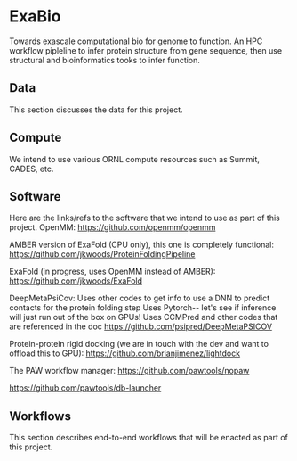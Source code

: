 # ExaBio
Towards exascale computational bio for genome to function.
An HPC workflow pipleline to infer protein structure from gene sequence, then use structural and bioinformatics tooks to infer function.

## Data
This section discusses the data for this project.

## Compute
We intend to use various ORNL compute resources such as Summit, CADES, etc. 

## Software
Here are the links/refs to the software that we intend to use as part of this project.
OpenMM:
https://github.com/openmm/openmm

AMBER version of ExaFold (CPU only), this one is completely functional:
https://github.com/jkwoods/ProteinFoldingPipeline

ExaFold (in progress, uses OpenMM instead of AMBER):
https://github.com/jkwoods/ExaFold


DeepMetaPsiCov: Uses other codes to get info to use a DNN to predict contacts for the protein folding step
Uses Pytorch-- let's see if inference will just run out of the box on GPUs!
Uses CCMPred and other codes that are referenced in the doc
https://github.com/psipred/DeepMetaPSICOV

Protein-protein rigid docking (we are in touch with the dev and want to offload this to GPU):
https://github.com/brianjimenez/lightdock

The PAW workflow manager:
https://github.com/pawtools/nopaw

https://github.com/pawtools/db-launcher

## Workflows
This section describes end-to-end workflows that will be enacted as part of this project.
